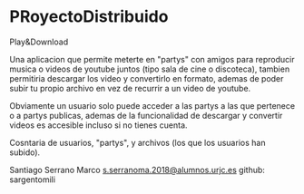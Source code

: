 # PRoyectoDistribuido

Play&Download

Una aplicacion que permite meterte en "partys" con amigos para reproducir musica o videos de youtube juntos (tipo sala de cine o discoteca),
tambien permitiria descargar los video y convertirlo en formato, ademas de poder subir tu propio archivo en vez de recurrir a un video de youtube.

Obviamente un usuario solo puede acceder a las partys a las que pertenece o a partys publicas, ademas de la funcionalidad de descargar y 
convertir videos es accesible incluso si no tienes cuenta.

Cosntaria de usuarios, "partys", y archivos (los que los usuarios han subido).

Santiago Serrano Marco s.serranoma.2018@alumnos.urjc.es
github: sargentomili
